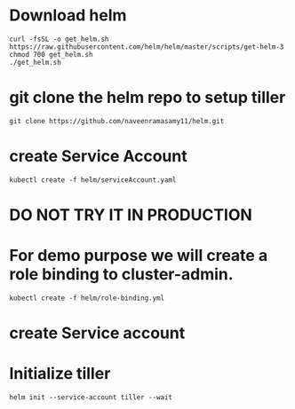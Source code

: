 # Download helm 

`curl -fsSL -o get_helm.sh https://raw.githubusercontent.com/helm/helm/master/scripts/get-helm-3` <br/>
`chmod 700 get_helm.sh` <br/>
`./get_helm.sh`

# git clone the helm repo to setup tiller

`git clone https://github.com/naveenramasamy11/helm.git`

# create Service Account

`kubectl create -f helm/serviceAccount.yaml`

# DO NOT TRY IT IN PRODUCTION 
# For demo purpose we will create a role binding to cluster-admin.

`kubectl create -f helm/role-binding.yml`

# create Service account

# Initialize tiller
`helm init --service-account tiller --wait`
